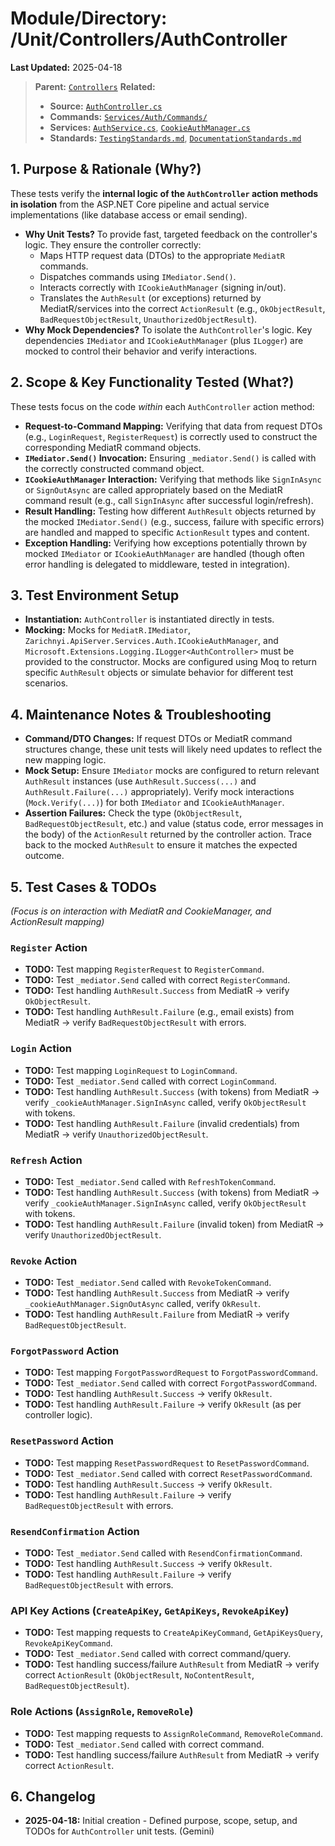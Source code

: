 # Module/Directory: /Unit/Controllers/AuthController

**Last Updated:** 2025-04-18

> **Parent:** [`Controllers`](../README.md)
> **Related:**
> * **Source:** [`AuthController.cs`](../../../../Zarichney.Server/Controllers/AuthController.cs)
> * **Commands:** [`Services/Auth/Commands/`](../../../../Zarichney.Server/Services/Auth/Commands/)
> * **Services:** [`AuthService.cs`](../../../../Zarichney.Server/Services/Auth/AuthService.cs), [`CookieAuthManager.cs`](../../../../Zarichney.Server/Services/Auth/CookieAuthManager.cs)
> * **Standards:** [`TestingStandards.md`](../../../../Docs/Standards/TestingStandards.md), [`DocumentationStandards.md`](../../../../Docs/Standards/DocumentationStandards.md)

## 1. Purpose & Rationale (Why?)

These tests verify the **internal logic of the `AuthController` action methods in isolation** from the ASP.NET Core pipeline and actual service implementations (like database access or email sending).

* **Why Unit Tests?** To provide fast, targeted feedback on the controller's logic. They ensure the controller correctly:
    * Maps HTTP request data (DTOs) to the appropriate `MediatR` commands.
    * Dispatches commands using `IMediator.Send()`.
    * Interacts correctly with `ICookieAuthManager` (signing in/out).
    * Translates the `AuthResult` (or exceptions) returned by MediatR/services into the correct `ActionResult` (e.g., `OkObjectResult`, `BadRequestObjectResult`, `UnauthorizedObjectResult`).
* **Why Mock Dependencies?** To isolate the `AuthController`'s logic. Key dependencies `IMediator` and `ICookieAuthManager` (plus `ILogger`) are mocked to control their behavior and verify interactions.

## 2. Scope & Key Functionality Tested (What?)

These tests focus on the code *within* each `AuthController` action method:

* **Request-to-Command Mapping:** Verifying that data from request DTOs (e.g., `LoginRequest`, `RegisterRequest`) is correctly used to construct the corresponding MediatR command objects.
* **`IMediator.Send()` Invocation:** Ensuring `_mediator.Send()` is called with the correctly constructed command object.
* **`ICookieAuthManager` Interaction:** Verifying that methods like `SignInAsync` or `SignOutAsync` are called appropriately based on the MediatR command result (e.g., call `SignInAsync` after successful login/refresh).
* **Result Handling:** Testing how different `AuthResult` objects returned by the mocked `IMediator.Send()` (e.g., success, failure with specific errors) are handled and mapped to specific `ActionResult` types and content.
* **Exception Handling:** Verifying how exceptions potentially thrown by mocked `IMediator` or `ICookieAuthManager` are handled (though often error handling is delegated to middleware, tested in integration).

## 3. Test Environment Setup

* **Instantiation:** `AuthController` is instantiated directly in tests.
* **Mocking:** Mocks for `MediatR.IMediator`, `Zarichnyi.ApiServer.Services.Auth.ICookieAuthManager`, and `Microsoft.Extensions.Logging.ILogger<AuthController>` must be provided to the constructor. Mocks are configured using Moq to return specific `AuthResult` objects or simulate behavior for different test scenarios.

## 4. Maintenance Notes & Troubleshooting

* **Command/DTO Changes:** If request DTOs or MediatR command structures change, these unit tests will likely need updates to reflect the new mapping logic.
* **Mock Setup:** Ensure `IMediator` mocks are configured to return relevant `AuthResult` instances (use `AuthResult.Success(...)` and `AuthResult.Failure(...)` appropriately). Verify mock interactions (`Mock.Verify(...)`) for both `IMediator` and `ICookieAuthManager`.
* **Assertion Failures:** Check the type (`OkObjectResult`, `BadRequestObjectResult`, etc.) and value (status code, error messages in the body) of the `ActionResult` returned by the controller action. Trace back to the mocked `AuthResult` to ensure it matches the expected outcome.

## 5. Test Cases & TODOs

*(Focus is on interaction with MediatR and CookieManager, and ActionResult mapping)*

### `Register` Action
* **TODO:** Test mapping `RegisterRequest` to `RegisterCommand`.
* **TODO:** Test `_mediator.Send` called with correct `RegisterCommand`.
* **TODO:** Test handling `AuthResult.Success` from MediatR -> verify `OkObjectResult`.
* **TODO:** Test handling `AuthResult.Failure` (e.g., email exists) from MediatR -> verify `BadRequestObjectResult` with errors.

### `Login` Action
* **TODO:** Test mapping `LoginRequest` to `LoginCommand`.
* **TODO:** Test `_mediator.Send` called with correct `LoginCommand`.
* **TODO:** Test handling `AuthResult.Success` (with tokens) from MediatR -> verify `_cookieAuthManager.SignInAsync` called, verify `OkObjectResult` with tokens.
* **TODO:** Test handling `AuthResult.Failure` (invalid credentials) from MediatR -> verify `UnauthorizedObjectResult`.

### `Refresh` Action
* **TODO:** Test `_mediator.Send` called with `RefreshTokenCommand`.
* **TODO:** Test handling `AuthResult.Success` (with tokens) from MediatR -> verify `_cookieAuthManager.SignInAsync` called, verify `OkObjectResult` with tokens.
* **TODO:** Test handling `AuthResult.Failure` (invalid token) from MediatR -> verify `UnauthorizedObjectResult`.

### `Revoke` Action
* **TODO:** Test `_mediator.Send` called with `RevokeTokenCommand`.
* **TODO:** Test handling `AuthResult.Success` from MediatR -> verify `_cookieAuthManager.SignOutAsync` called, verify `OkResult`.
* **TODO:** Test handling `AuthResult.Failure` from MediatR -> verify `BadRequestObjectResult`.

### `ForgotPassword` Action
* **TODO:** Test mapping `ForgotPasswordRequest` to `ForgotPasswordCommand`.
* **TODO:** Test `_mediator.Send` called with correct `ForgotPasswordCommand`.
* **TODO:** Test handling `AuthResult.Success` -> verify `OkResult`.
* **TODO:** Test handling `AuthResult.Failure` -> verify `OkResult` (as per controller logic).

### `ResetPassword` Action
* **TODO:** Test mapping `ResetPasswordRequest` to `ResetPasswordCommand`.
* **TODO:** Test `_mediator.Send` called with correct `ResetPasswordCommand`.
* **TODO:** Test handling `AuthResult.Success` -> verify `OkResult`.
* **TODO:** Test handling `AuthResult.Failure` -> verify `BadRequestObjectResult` with errors.

### `ResendConfirmation` Action
* **TODO:** Test `_mediator.Send` called with `ResendConfirmationCommand`.
* **TODO:** Test handling `AuthResult.Success` -> verify `OkResult`.
* **TODO:** Test handling `AuthResult.Failure` -> verify `BadRequestObjectResult` with errors.

### API Key Actions (`CreateApiKey`, `GetApiKeys`, `RevokeApiKey`)
* **TODO:** Test mapping requests to `CreateApiKeyCommand`, `GetApiKeysQuery`, `RevokeApiKeyCommand`.
* **TODO:** Test `_mediator.Send` called with correct command/query.
* **TODO:** Test handling success/failure `AuthResult` from MediatR -> verify correct `ActionResult` (`OkObjectResult`, `NoContentResult`, `BadRequestObjectResult`).

### Role Actions (`AssignRole`, `RemoveRole`)
* **TODO:** Test mapping requests to `AssignRoleCommand`, `RemoveRoleCommand`.
* **TODO:** Test `_mediator.Send` called with correct command.
* **TODO:** Test handling success/failure `AuthResult` from MediatR -> verify correct `ActionResult`.

## 6. Changelog

* **2025-04-18:** Initial creation - Defined purpose, scope, setup, and TODOs for `AuthController` unit tests. (Gemini)


